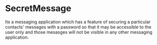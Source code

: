 SecretMessage
=============
Its a messaging application which has a feature of securing a particular contacts' messages with
a password so that it may be accessible to the user only and those mesasges will not be visible in any other
messaging application.

